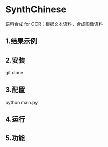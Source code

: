 # SynthChinese
语料合成 for OCR：根据文本语料，合成图像语料

## 1.结果示例

## 2.安装
git clone 

## 3.配置
python main.py

## 4.运行

## 5.功能


